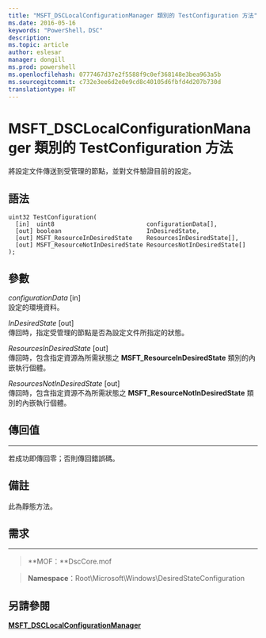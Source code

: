 ```yaml
---
title: "MSFT_DSCLocalConfigurationManager 類別的 TestConfiguration 方法"
ms.date: 2016-05-16
keywords: "PowerShell，DSC"
description: 
ms.topic: article
author: eslesar
manager: dongill
ms.prod: powershell
ms.openlocfilehash: 0777467d37e2f5588f9c0ef368148e3bea963a5b
ms.sourcegitcommit: c732e3ee6d2e0e9cd8c40105d6fbfd4d207b730d
translationtype: HT
---
```

# <a name="testconfiguration-method-of-the-msftdsclocalconfigurationmanager-class"></a>MSFT_DSCLocalConfigurationManager 類別的 TestConfiguration 方法

將設定文件傳送到受管理的節點，並對文件驗證目前的設定。

<a name="syntax"></a>語法
------

```mof
uint32 TestConfiguration(
  [in]  uint8                          configurationData[],
  [out] boolean                        InDesiredState,
  [out] MSFT_ResourceInDesiredState    ResourcesInDesiredState[],
  [out] MSFT_ResourceNotInDesiredState ResourcesNotInDesiredState[]
);
```

<a name="parameters"></a>參數
----------

*configurationData* \[in\]  
設定的環境資料。

*InDesiredState* \[out\]  
傳回時，指定受管理的節點是否為設定文件所指定的狀態。

*ResourcesInDesiredState* \[out\]  
傳回時，包含指定資源為所需狀態之 **MSFT_ResourceInDesiredState** 類別的內嵌執行個體。

*ResourcesNotInDesiredState* \[out\]  
傳回時，包含指定資源不為所需狀態之 **MSFT_ResourceNotInDesiredState** 類別的內嵌執行個體。

## <a name="return-value"></a>傳回值
------------

若成功即傳回零；否則傳回錯誤碼。

## <a name="remarks"></a>備註

此為靜態方法。

## <a name="requirements"></a>需求
------------
>**MOF：**DscCore.mof

>**Namespace**：Root\Microsoft\Windows\DesiredStateConfiguration


## <a name="see-also"></a>另請參閱


[**MSFT_DSCLocalConfigurationManager**](msft-dsclocalconfigurationmanager.md)


 

 



